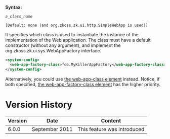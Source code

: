 **Syntax:**

<web-app-factory-class>*`a_class_name`*</web-app-factory-class>

`[Default: none (and `<javadoc>`org.zkoss.zk.ui.http.SimpleWebApp`</javadoc>` is used)]`

It specifies which class is used to instantiate the instance of the
implementation of the Web application. The class must have a default
constructor (without any argument), and implement the
<javadoc type="interface">org.zkoss.zk.ui.sys.WebAppFactory</javadoc>
interface.

``` xml
<system-config>
  <web-app-factory-class>foo.MyKillerAppFactory</web-app-factory-class>
</system-config>
```

Alternatively, you could use [the web-app-class
element](ZK_Configuration_Reference/zk.xml/The_system-config_Element/The_web-app-class_Element)
instead. Notice, if both specified, [the web-app-factory-class
element](ZK_Configuration_Reference/zk.xml/The_system-config_Element/The_web-app-factory-class_Element)
has the higher priority.

# Version History

| Version | Date           | Content                     |
|---------|----------------|-----------------------------|
| 6.0.0   | September 2011 | This feature was introduced |
